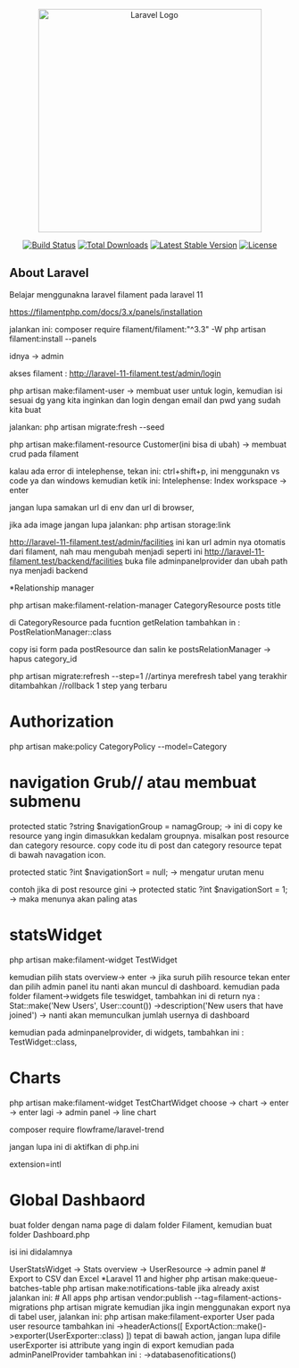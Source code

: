 <p align="center"><a href="https://laravel.com" target="_blank"><img src="https://raw.githubusercontent.com/laravel/art/master/logo-lockup/5%20SVG/2%20CMYK/1%20Full%20Color/laravel-logolockup-cmyk-red.svg" width="400" alt="Laravel Logo"></a></p>

<p align="center">
<a href="https://github.com/laravel/framework/actions"><img src="https://github.com/laravel/framework/workflows/tests/badge.svg" alt="Build Status"></a>
<a href="https://packagist.org/packages/laravel/framework"><img src="https://img.shields.io/packagist/dt/laravel/framework" alt="Total Downloads"></a>
<a href="https://packagist.org/packages/laravel/framework"><img src="https://img.shields.io/packagist/v/laravel/framework" alt="Latest Stable Version"></a>
<a href="https://packagist.org/packages/laravel/framework"><img src="https://img.shields.io/packagist/l/laravel/framework" alt="License"></a>
</p>

## About Laravel

Belajar menggunakna laravel filament pada laravel 11

https://filamentphp.com/docs/3.x/panels/installation

jalankan ini: 
composer require filament/filament:"^3.3" -W
php artisan filament:install --panels

idnya ->  admin

akses filament : 
http://laravel-11-filament.test/admin/login

php artisan make:filament-user -> membuat user untuk login, kemudian isi sesuai dg yang kita inginkan dan login dengan email dan pwd yang sudah kita buat

jalankan: php artisan migrate:fresh --seed

php artisan make:filament-resource Customer(ini bisa di ubah) -> membuat crud pada filament

kalau ada error di intelephense, 
tekan ini: ctrl+shift+p, ini menggunakn vs code ya dan windows
kemudian ketik ini: Intelephense: Index workspace -> enter

jangan lupa samakan url di env dan url di browser,

jika ada image jangan lupa jalankan: php artisan storage:link

http://laravel-11-filament.test/admin/facilities
ini kan url admin nya otomatis dari filament, nah mau mengubah menjadi seperti ini
http://laravel-11-filament.test/backend/facilities buka file adminpanelprovider dan ubah path nya menjadi backend

*Relationship manager

php artisan make:filament-relation-manager CategoryResource posts title

di CategoryResource pada fucntion getRelation tambahkan in : PostRelationManager::class

copy isi form pada postResource dan salin ke postsRelationManager -> hapus category_id 

php artisan migrate:refresh --step=1 //artinya merefresh tabel yang terakhir ditambahkan //rollback 1 step yang terbaru

# Authorization

php artisan make:policy CategoryPolicy --model=Category

# navigation Grub// atau membuat submenu

protected static ?string $navigationGroup = namagGroup; -> ini di copy ke resource yang ingin dimasukkan kedalam groupnya. misalkan post resource dan category resource. copy code itu di post dan category resource tepat di bawah navagation icon.

protected static ?int $navigationSort = null; -> mengatur urutan menu

contoh jika di post resource gini -> protected static ?int $navigationSort = 1; -> maka menunya akan paling atas

# statsWidget

php artisan make:filament-widget TestWidget

kemudian pilih stats overview-> enter -> jika suruh pilih resource tekan enter dan pilih admin panel
itu nanti akan muncul di dashboard.
kemudian pada folder filament->widgets file teswidget, tambahkan ini di return nya : 
Stat::make('New Users', User::count())
->description('New users that have joined')   -> nanti akan memunculkan jumlah usernya di dashboard

kemudian pada adminpanelprovider, di widgets, tambahkan ini : TestWidget::class,

# Charts

php artisan make:filament-widget TestChartWidget
choose -> chart -> enter -> enter lagi -> admin panel -> line chart

composer require flowframe/laravel-trend

jangan lupa ini di aktifkan di php.ini

extension=intl

# Global Dashbaord
buat folder dengan nama page di dalam folder Filament, kemudian buat folder Dashboard.php

isi ini didalamnya
<?php

namespace App\Filament\Pages;

class Dashboard extends \Filament\Pages\Dashboard
{
    //
}

# add widgets to resource pages
contoh ini untuk users

php artisan make:filament-widget -> UserStatsWidget -> Stats overview -> UserResource -> admin panel

# Export to CSV dan Excel

*Laravel 11 and higher
php artisan make:queue-batches-table
php artisan make:notifications-table

jika already axist

jalankan ini:

# All apps
php artisan vendor:publish --tag=filament-actions-migrations
php artisan migrate

kemudian jika ingin menggunakan export nya di tabel user, jalankan ini:
php artisan make:filament-exporter User

pada user resource tambahkan ini

 ->headerActions([
    ExportAction::make()->exporter(UserExporter::class)
])

tepat di bawah action,
jangan lupa difile userExporter isi attribute yang ingin di export

kemudian pada adminPanelProvider tambahkan ini : ->databasenofitications()
